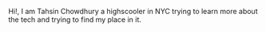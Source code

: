 Hi!, I am Tahsin Chowdhury a highscooler in NYC trying to learn more about the tech and trying to find my place in it.

